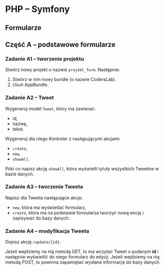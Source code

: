 # PHP &ndash; Symfony
## Formularze

## Część A &ndash; podstawowe formularze

### Zadanie A1 &ndash; tworzenie projektu
Stwórz nowy projekt o nazwie `projekt_form`.
Następnie:
  1. Stwórz w nim nowy bundle (o nazwie CodersLab).
  2. Usuń AppBundle.

### Zadanie A2 &ndash; Tweet
Wygeneruj model `Tweet`, który ma zawierać:
  * id,
  * nazwę,
  * tekst.

Wygeneruj dla niego Kontroler z następującymi akcjami:
  * `create`,
  * `new`,
  * `showAll`.

Póki co napisz akcję `showAll`, która wyświetli tytuły wszystkich Tweetów w bazie danych.

### Zadanie A3 &ndash; tworzenie Tweeta
Napisz dla Tweeta następujące akcje:
* `new`, która ma wyświetlać formularz,
* `create`, która ma na podstawie formularza tworzyć nową encję i zapisywać do bazy danych.

### Zadanie A4 &ndash; modyfikacja Tweeta
Dopisz akcję `/update/{id}`.

Jeżeli wejdziemy na nią metodą GET, to ma wczytać Tweet o podanym **id** i następnie wyświetlić do niego formularz do edycji.
Jeżeli wejdziemy na nią metodą POST, to powinna zapamiętać wysłane informacje do bazy danych.


<!-- Links -->
[forking]: https://guides.github.com/activities/forking/
[ref-clone]: http://gitref.org/creating/#clone
[ref-commit]: http://gitref.org/basic/#commit
[ref-push]: http://gitref.org/remotes/#push
[pull-request]: https://help.github.com/articles/creating-a-pull-request
